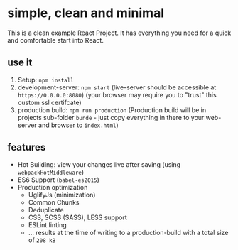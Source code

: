 # simple, clean and minimal
This is a clean example React Project. It has everything you need for a quick and comfortable start into React.

## use it
1) Setup: `npm install`
2) development-server: `npm start` (live-server should be accessible at  `https://0.0.0.0:8080`) (your browser may require you to "trust" this custom ssl certifcate)
3) production build: `npm run production`
(Production build will be in projects sub-folder `bunde` - just copy everything in there to your 
web-server and browser to `index.html`)

## features

* Hot Building: view your changes live after saving (using `webpackHotMiddleware`)
* ES6 Support (`babel-es2015`)
* Production optimization
    * UglifyJs (minimization)
    * Common Chunks
    * Deduplicate
    * CSS, SCSS (SASS), LESS support
    * ESLint linting
    * ... results at the time of writing to a production-build with a total size of `208 kB`
    
